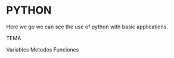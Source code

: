 # PYTHON

Here we go we can see the use of python with basic applications.

TEMA

Variables
Metodos
Funciones
